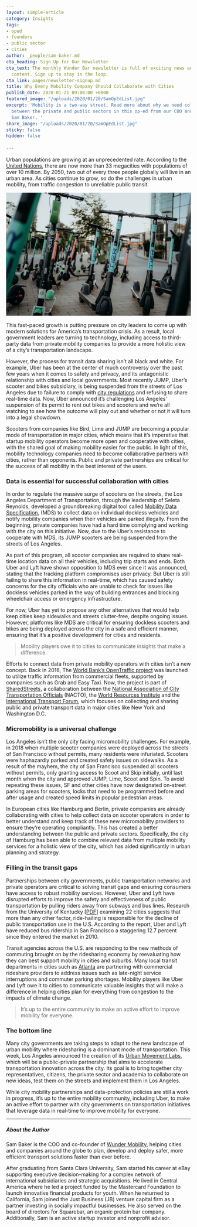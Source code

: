 ```yaml
---
layout: simple-article
category: Insights
tags:
- oped
- founders
- public sector
- cities
author: _people/sam-baker.md
cta_heading: Sign Up for Our Newsletter
cta_text: The monthly Wunder Bar newsletter is full of exciting news and cool mobility
  content. Sign up to stay in the loop.
cta_link: pages/newsletter-signup.md
title: Why Every Mobility Company Should Collaborate with Cities
publish_date: 2020-01-21 09:00:00 +0000
featured_image: "/uploads/2020/01/20/SamOpEdList.jpg"
excerpt: 'Mobility is a two-way street. Read more about why we need collaboration
  between the private and public sectors in this op-ed from our COO and cofounder
  Sam Baker. '
share_image: "/uploads/2020/01/20/SamOpEdList.jpg"
sticky: false
hidden: false

---
```

Urban populations are growing at an unprecedented rate. According to the [United Nations](https://www.un.org/en/events/citiesday/assets/pdf/the_worlds_cities_in_2018_data_booklet.pdf), there are now more than 33 megacities with populations of over 10 million. By 2050, two out of every three people globally will live in an urban area. As cities continue to grow, so do the challenges in urban mobility, from traffic congestion to unreliable public transit.

![A group of kickscooters parked on the sidewalk.](/uploads/2020/01/20/SamOpEdList.jpg "Kickscooters")

This fast-paced growth is putting pressure on city leaders to come up with modern solutions for America’s transportation crisis. As a result, local government leaders are turning to technology, including access to third-party data from private mobility companies to provide a more holistic view of a city’s transportation landscape.

However, the process for transit data sharing isn’t all black and white. For example, Uber has been at the center of much controversy over the past few years when it comes to safety and privacy, and its antagonistic relationship with cities and local governments. Most recently JUMP, Uber’s scooter and bikes subsidiary, is being suspended from the streets of Los Angeles due to failure to comply with [city regulations](https://www.documentcloud.org/documents/6544631-Oct-25-MDS-Notice-of-Noncompliance-2019-10-25.html) and refusing to share real-time data. Now, Uber announced it’s challenging Los Angeles’ suspension of its permit to rent out bikes and scooters and we’re all watching to see how the outcome will play out and whether or not it will turn into a legal showdown.

Scooters from companies like Bird, Lime and JUMP are becoming a popular mode of transportation in major cities, which means that it’s imperative that startup mobility operators become more open and cooperative with cities, with the shared goal of making mobility easier for the public. In light of this, mobility technology companies need to become collaborative partners with cities, rather than opponents. Public and private partnerships are critical for the success of all mobility in the best interest of the users.

### Data is essential for successful collaboration with cities

In order to regulate the massive surge of scooters on the streets, the Los Angeles Department of Transportation, through the leadership of Seleta Reynolds, developed a groundbreaking digital tool called [Mobility Data Specification](https://ladot.io/), (MDS) to collect data on individual dockless vehicles and notify mobility companies when their vehicles are parked illegally. From the beginning, private companies have had a hard time complying and working with the city on this initiative. Now, due to the Uber’s resistance to cooperate with MDS, its JUMP scooters are being suspended from the streets of Los Angeles.

As part of this program, all scooter companies are required to share real-time location data on all their vehicles, including trip starts and ends. Both Uber and Lyft have shown opposition to MDS ever since it was announced, stating that the tracking platform compromises user privacy. But Uber is still failing to share this information in real-time, which has caused safety concerns for the city officials who are unable to check for issues like dockless vehicles parked in the way of building entrances and blocking wheelchair access or emergency infrastructure.

For now, Uber has yet to propose any other alternatives that would help keep cities keep sidewalks and streets clutter-free, despite ongoing issues. However, platforms like MDS are critical for ensuring dockless scooters and bikes are being deployed across the city in a safe and efficient manner, ensuring that it’s a positive development for cities and residents.

> Mobility players owe it to cities to communicate insights that make a difference.

Efforts to connect data from private mobility operators with cities isn’t a new concept. Back in 2016, The [World Bank’s OpenTraffic project](http://www.worldbank.org/en/news/press-release/2016/12/19/the-world-bank-launches-new-open-transport-partnership-to-improve-transportation-through-open-data) was launched to utilize traffic information from commercial fleets, supported by companies such as Grab and Easy Taxi. Now, the project is part of [SharedStreets](https://www.sharedstreets.io/), a collaboration between the [National Association of City Transportation Officials](https://nacto.org/) (NACTO), the [World Resources Institute](https://www.wri.org/?gclid=EAIaIQobChMIyu-Xi6vt5QIVcRh9Ch1eSADEEAAYASAAEgJJnfD_BwE) and the[ International Transport Forum](https://www.itf-oecd.org/), which focuses on collecting and sharing public and private transport data in major cities like New York and Washington D.C.

### Micromobility is a universal challenge

Los Angeles isn’t the only city facing micromobility challenges. For example, in 2018 when multiple scooter companies were deployed across the streets of San Francisco without permits, many residents were infuriated. Scooters were haphazardly parked and created safety issues on sidewalks. As a result of the mayhem, the city of San Francisco suspended all scooters without permits, only granting access to Scoot and Skip initially, until last month when the city and approved JUMP, Lime, Scoot and Spin. To avoid repeating these issues, SF and other cities have now designated on-street parking areas for scooters, locks that need to be programmed before and after usage and created speed limits in popular pedestrian areas.

In European cities like Hamburg and Berlin, private companies are already collaborating with cities to help collect data on scooter operators in order to better understand and keep track of these new micromobility providers to ensure they’re operating compliantly. This has created a better understanding between the public and private sectors. Specifically, the city of Hamburg has been able to combine relevant data from multiple mobility services for a holistic view of the city, which has aided significantly in urban planning and strategy.

### Filling in the transit gaps

Partnerships between city governments, public transportation networks and private operators are critical to solving transit gaps and ensuring consumers have access to robust mobility services. However, Uber and Lyft have disrupted efforts to improve the safety and effectiveness of public transportation by pulling riders away from subways and bus lines. Research from the University of Kentucky \[[PDF](http://usa.streetsblog.org/wp-content/uploads/sites/5/2019/01/19-04931-Transit-Trends.pdf)\] examining 22 cities suggests that more than any other factor, ride-hailing is responsible for the decline of public transportation use in the U.S. According to the report, Uber and Lyft have reduced bus ridership in San Francisco a staggering 12.7 percent since they entered the market in 2010.

Transit agencies across the U.S. are responding to the new methods of commuting brought on by the ridesharing economy by reevaluating how they can best support mobility in cities and suburbs. Many local transit departments in cities such as [Atlanta](https://martaguide.com/ways-to-use-uber-with-marta/) are partnering with commercial rideshare providers to address issues such as late-night service interruptions and commuter parking shortages. Mobility players like Uber and Lyft owe it to cities to communicate valuable insights that will make a difference in helping cities plan for everything from congestion to the impacts of climate change.

> It’s up to the entire community to make an active effort to improve mobility for everyone.

### The bottom line

Many city governments are taking steps to adapt to the new landscape of urban mobility where ridesharing is a dominant mode of transportation. This week, Los Angeles announced the creation of its [Urban Movement Labs](http://l), which will be a public-private partnership that aims to accelerate transportation innovation across the city. Its goal is to bring together city representatives, citizens, the private sector and academia to collaborate on new ideas, test them on the streets and implement them in Los Angeles.

While city mobility partnerships and data-protection policies are still a work in progress, it’s up to the entire mobility community, including Uber, to make an active effort to partner with city governments on transportation initiatives that leverage data in real-time to improve mobility for everyone.

***

##### About the Author

Sam Baker is the COO and co-founder of [Wunder Mobility](https://www.wundermobility.com/ "Wunder Mobility Homepage"), helping cities and companies around the globe to plan, develop and deploy safer, more efficient transport solutions faster than ever before.

After graduating from Santa Clara University, Sam started his career at eBay supporting executive decision-making for a complex network of international subsidiaries and strategic acquisitions. He lived in Central America where he led a project funded by the Mastercard Foundation to launch innovative financial products for youth. When he returned to California, Sam joined the Just Business (JB) venture capital firm as a partner investing in socially impactful businesses. He also served on the board of directors for Squarebar, an organic protein bar company. Additionally, Sam is an active startup investor and nonprofit advisor.